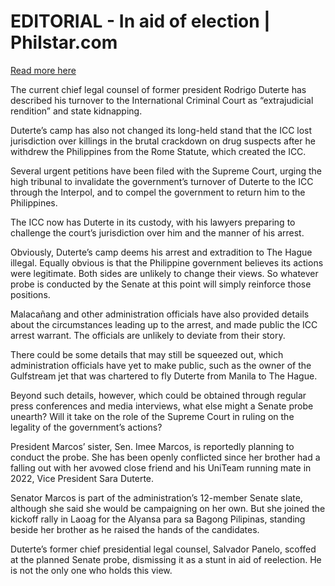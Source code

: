 # EDITORIAL - In aid of election | Philstar.com

[Read more here](https://www.philstar.com/opinion/2025/03/18/2429140/editorial-aid-election)

The current chief legal counsel of former president Rodrigo Duterte has described his turnover to the International Criminal Court as “extrajudicial rendition” and state kidnapping.

Duterte’s camp has also not changed its long-held stand that the ICC lost jurisdiction over killings in the brutal crackdown on drug suspects after he withdrew the Philippines from the Rome Statute, which created the ICC.

Several urgent petitions have been filed with the Supreme Court, urging the high tribunal to invalidate the government’s turnover of Duterte to the ICC through the Interpol, and to compel the government to return him to the Philippines.

The ICC now has Duterte in its custody, with his lawyers preparing to challenge the court’s jurisdiction over him and the manner of his arrest.

Obviously, Duterte’s camp deems his arrest and extradition to The Hague illegal. Equally obvious is that the Philippine government believes its actions were legitimate. Both sides are unlikely to change their views. So whatever probe is conducted by the Senate at this point will simply reinforce those positions.

Malacañang and other administration officials have also provided details about the circumstances leading up to the arrest, and made public the ICC arrest warrant. The officials are unlikely to deviate from their story.

There could be some details that may still be squeezed out, which administration officials have yet to make public, such as the owner of the Gulfstream jet that was chartered to fly Duterte from Manila to The Hague.

Beyond such details, however, which could be obtained through regular press conferences and media interviews, what else might a Senate probe unearth? Will it take on the role of the Supreme Court in ruling on the legality of the government’s actions?

President Marcos’ sister, Sen. Imee Marcos, is reportedly planning to conduct the probe. She has been openly conflicted since her brother had a falling out with her avowed close friend and his UniTeam running mate in 2022, Vice President Sara Duterte.

Senator Marcos is part of the administration’s 12-member Senate slate, although she said she would be campaigning on her own. But she joined the kickoff rally in Laoag for the Alyansa para sa Bagong Pilipinas, standing beside her brother as he raised the hands of the candidates.

Duterte’s former chief presidential legal counsel, Salvador Panelo, scoffed at the planned Senate probe, dismissing it as a stunt in aid of reelection. He is not the only one who holds this view.